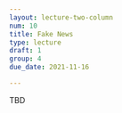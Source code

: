 ```yaml
---
layout: lecture-two-column
num: 10
title: Fake News
type: lecture
draft: 1
group: 4
due_date: 2021-11-16

---
```

TBD